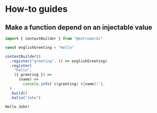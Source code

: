 # How-to guides

## Make a function depend on an injectable value

<!-- CODEBLOCK_START
  {
    "hideValue": true,
    "type": "file",
    "value": "src/js/dependency.js"
  }
-->
<!-- prettier-ignore -->
~~~~~~~~~~js
import { contextBuilder } from "@mstream/di"

const englishGreeting = "Hello"

contextBuilder()
  .register("greeting", () => englishGreeting)
  .register(
    "hello",
    ({ greeting }) =>
      (name) =>
        console.info(`${greeting} ${name}!`),
  )
  .build()
  .hello("John")
~~~~~~~~~~

<!-- CODEBLOCK_END -->

<!-- CODEBLOCK_START
  {
    "hideValue": true,
    "type": "command",
    "value": "node src/js/dependency.js"
  }
-->
<!-- prettier-ignore -->
~~~~~~~~~~bash
Hello John!
~~~~~~~~~~

<!-- CODEBLOCK_END -->
